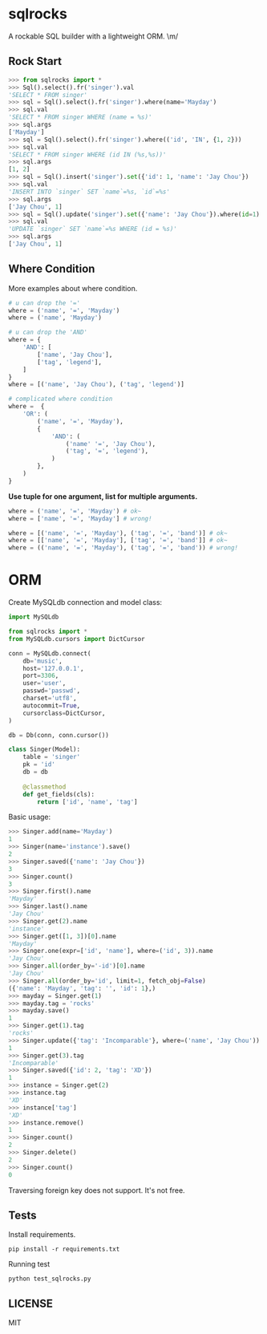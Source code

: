sqlrocks
========

A rockable SQL builder with a lightweight ORM. \m/

Rock Start
----------

```python
>>> from sqlrocks import *
>>> Sql().select().fr('singer').val
'SELECT * FROM singer'
>>> sql = Sql().select().fr('singer').where(name='Mayday')
>>> sql.val
'SELECT * FROM singer WHERE (name = %s)'
>>> sql.args
['Mayday']
>>> sql = Sql().select().fr('singer').where(('id', 'IN', {1, 2}))
>>> sql.val
'SELECT * FROM singer WHERE (id IN (%s,%s))'
>>> sql.args
[1, 2]
>>> sql = Sql().insert('singer').set({'id': 1, 'name': 'Jay Chou'})
>>> sql.val
'INSERT INTO `singer` SET `name`=%s, `id`=%s'
>>> sql.args
['Jay Chou', 1]
>>> sql = Sql().update('singer').set({'name': 'Jay Chou'}).where(id=1)
>>> sql.val
'UPDATE `singer` SET `name`=%s WHERE (id = %s)'
>>> sql.args
['Jay Chou', 1]
```

Where Condition
---------------

More examples about where condition.

```python
# u can drop the '='
where = ('name', '=', 'Mayday')
where = ('name', 'Mayday')

# u can drop the 'AND'
where = {
    'AND': [
        ['name', 'Jay Chou'],
        ['tag', 'legend'],
    ]
}
where = [('name', 'Jay Chou'), ('tag', 'legend')]

# complicated where condition
where =  {
    'OR': (
        ('name', '=', 'Mayday'),
        {
            'AND': (
                ('name' '=', 'Jay Chou'),
                ('tag', '=', 'legend'),
            )
        },
    )
}
```

**Use tuple for one argument, list for multiple arguments.**

```python
where = ('name', '=', 'Mayday') # ok~
where = ['name', '=', 'Mayday'] # wrong!

where = [('name', '=', 'Mayday'), ('tag', '=', 'band')] # ok~
where = [['name', '=', 'Mayday'], ['tag', '=', 'band']] # ok~
where = (('name', '=', 'Mayday'), ('tag', '=', 'band')) # wrong!
```

ORM
===

Create MySQLdb connection and model class:

```python
import MySQLdb

from sqlrocks import *
from MySQLdb.cursors import DictCursor

conn = MySQLdb.connect(
    db='music',
    host='127.0.0.1',
    port=3306,
    user='user',
    passwd='passwd',
    charset='utf8',
    autocommit=True,
    cursorclass=DictCursor,
)

db = Db(conn, conn.cursor())

class Singer(Model):
    table = 'singer'
    pk = 'id'
    db = db
    
    @classmethod
    def get_fields(cls):
        return ['id', 'name', 'tag']
```

Basic usage:

```python
>>> Singer.add(name='Mayday')
1
>>> Singer(name='instance').save()
2
>>> Singer.saved({'name': 'Jay Chou'})
3
>>> Singer.count()
3
>>> Singer.first().name
'Mayday'
>>> Singer.last().name
'Jay Chou'
>>> Singer.get(2).name
'instance'
>>> Singer.get([1, 3])[0].name
'Mayday'
>>> Singer.one(expr=['id', 'name'], where=('id', 3)).name
'Jay Chou'
>>> Singer.all(order_by='-id')[0].name
'Jay Chou'
>>> Singer.all(order_by='id', limit=1, fetch_obj=False)
({'name': 'Mayday', 'tag': '', 'id': 1},)
>>> mayday = Singer.get(1)
>>> mayday.tag = 'rocks'
>>> mayday.save()
1
>>> Singer.get(1).tag
'rocks'
>>> Singer.update({'tag': 'Incomparable'}, where=('name', 'Jay Chou'))
1
>>> Singer.get(3).tag
'Incomparable'
>>> Singer.saved({'id': 2, 'tag': 'XD'})
1
>>> instance = Singer.get(2)
>>> instance.tag
'XD'
>>> instance['tag']
'XD'
>>> instance.remove()
1
>>> Singer.count()
2
>>> Singer.delete()
2
>>> Singer.count()
0
```

Traversing foreign key does not support. It's not free.

Tests
-----

Install requirements.

    pip install -r requirements.txt
    
Running test

    python test_sqlrocks.py

LICENSE
-------

MIT
